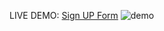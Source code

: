 LIVE DEMO:
[Sign UP Form](https://keishaharris.github.io/sign-up-form)
![demo](https://user-images.githubusercontent.com/81967524/179869287-21a4c6cb-3bdb-466f-917e-9d5a493cffec.gif)
